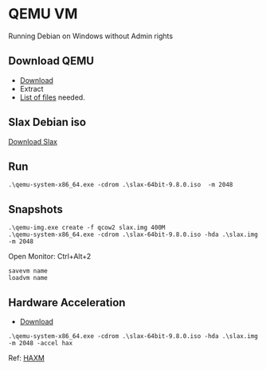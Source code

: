 # QEMU VM

Running Debian on Windows without Admin rights

Download QEMU
-
* [Download](https://qemu.weilnetz.de/w64/)
* Extract
* [List of files](https://github.com/EN10/QEMU-VM/blob/master/filelist.txt) needed.    

Slax Debian iso
-
[Download Slax](https://www.slax.org/#purchase)

Run
-
    .\qemu-system-x86_64.exe -cdrom .\slax-64bit-9.8.0.iso  -m 2048
 
 Snapshots
-
    .\qemu-img.exe create -f qcow2 slax.img 400M
    .\qemu-system-x86_64.exe -cdrom .\slax-64bit-9.8.0.iso -hda .\slax.img -m 2048
    
Open Monitor:	Ctrl+Alt+2
    
    savevm name
    loadvm name

Hardware Acceleration
-
*    [Download](https://github.com/intel/haxm/releases)

    .\qemu-system-x86_64.exe -cdrom .\slax-64bit-9.8.0.iso -hda .\slax.img -m 2048 -accel hax

Ref:      [HAXM](https://www.qemu.org/2017/11/22/haxm-usage-windows)  
